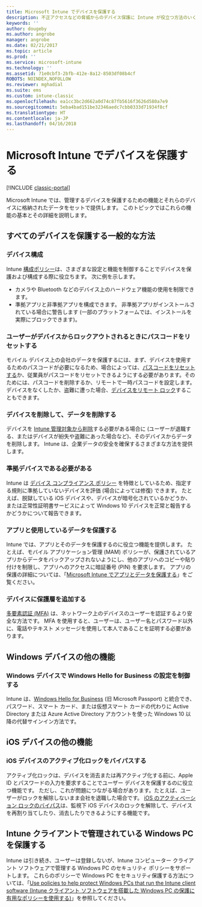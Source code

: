 ```yaml
---
title: Microsoft Intune でデバイスを保護する
description: 不正アクセスなどの脅威からのデバイス保護に Intune が役立つ方法のいくつかについて説明します。
keywords: ''
author: dougeby
ms.author: angrobe
manager: angrobe
ms.date: 02/21/2017
ms.topic: article
ms.prod: ''
ms.service: microsoft-intune
ms.technology: ''
ms.assetid: 71e0cbf3-2bfb-412e-8a12-8503df08b4cf
ROBOTS: NOINDEX,NOFOLLOW
ms.reviewer: mghadial
ms.suite: ems
ms.custom: intune-classic
ms.openlocfilehash: ea1cc3bc2d662a0d74c87fb5616f3626d580a7e9
ms.sourcegitcommit: 5eba4bad151be32346aedc7cbb0333d71934f8cf
ms.translationtype: HT
ms.contentlocale: ja-JP
ms.lasthandoff: 04/16/2018
---
```

# <a name="protect-devices-with-microsoft-intune"></a>Microsoft Intune でデバイスを保護する

[!INCLUDE [classic-portal](../includes/classic-portal.md)]

Microsoft Intune では、管理するデバイスを保護するための機能とそれらのデバイスに格納されたデータをセットで提供します。 このトピックではこれらの機能の基本とその詳細を説明します。

## <a name="general-ways-to-protect-all-devices"></a>すべてのデバイスを保護する一般的な方法

### <a name="device-configuration"></a>デバイス構成
Intune [構成ポリシー](manage-settings-and-features-on-your-devices-with-microsoft-intune-policies.md)は、さまざまな設定と機能を制御することでデバイスを保護および構成する際に役立ちます。 次に例を示します。
- カメラや Bluetooth などのデバイス上のハードウェア機能の使用を制限できます。
- 準拠アプリと非準拠アプリを構成できます。 非準拠アプリがインストールされている場合に警告します (一部のプラットフォームでは、インストールを実際にブロックできます)。

### <a name="reset-passcodes-when-users-are-locked-out-of-their-devices"></a>ユーザーがデバイスからロックアウトされるときにパスコードをリセットする
モバイル デバイス上の会社のデータを保護するには、まず、デバイスを使用するためのパスコードが必要になるため、場合によっては、[パスコードをリセットする](use-remote-lock-and-passcode-reset-in-microsoft-intune.md)か、従業員がパスコードをリセットできるようにする必要があります。そのためには、パスコードを削除するか、リモートで一時パスコードを設定します。 デバイスをなくしたか、盗難に遭った場合、[デバイスをリモート ロック](use-remote-lock-and-passcode-reset-in-microsoft-intune.md)することもできます。

### <a name="retire-devices-and-remove-data"></a>デバイスを削除して、データを削除する
デバイスを [Intune 管理対象から削除](retire-devices-from-microsoft-intune-management.md)する必要がある場合に (ユーザーが退職する、またはデバイスが紛失や盗難にあった場合など)、そのデバイスからデータを削除します。 Intune は、企業データの安全を確保するさまざまな方法を提供します。

### <a name="require-devices-to-be-compliant"></a>準拠デバイスである必要がある
Intune は [デバイス コンプライアンス ポリシー](introduction-to-device-compliance-policies-in-microsoft-intune.md) を特徴としているため、指定する規則に準拠していないデバイスを評価 (場合によっては修復) できます。 たとえば、脱獄している iOS デバイスや、デバイスが暗号化されているかどうか、または正常性証明書サービスによって Windows 10 デバイスを正常と報告するかどうかについて報告できます。

### <a name="protect-apps-and-the-data-they-use"></a>アプリと使用しているデータを保護する
Intune では、アプリとそのデータを保護するのに役立つ機能を提供します。 たとえば、モバイル アプリケーション管理 (MAM) ポリシーが、保護されているアプリからデータをバックアップされないようにし、他のアプリへのコピーや貼り付けを制限し、アプリへのアクセスに暗証番号 (PIN) を要求します。 アプリの保護の詳細については、「[Microsoft Intune でアプリとデータを保護する](protect-apps-and-data-with-microsoft-intune.md)」をご覧ください。

### <a name="add-an-additional-layer-of-protection-to-devices"></a>デバイスに保護層を追加する
[多要素認証 (MFA)](multi-factor-authentication-azure-active-directory.md) は、ネットワーク上のデバイスのユーザーを認証するより安全な方法です。  MFA を使用すると、ユーザーは、ユーザー名とパスワード以外に、電話やテキスト メッセージを使用して本人であることを証明する必要があります。

## <a name="further-capabilities-for-windows-devices"></a>Windows デバイスの他の機能

### <a name="control-windows-hello-for-business-settings-on-windows-devices"></a>Windows デバイスで Windows Hello for Business の設定を制御する
Intune は、[Windows Hello for Business](control-microsoft-passport-settings-on-devices-with-microsoft-intune.md) (旧 Microsoft Passport) と統合でき、パスワード、スマート カード、または仮想スマート カードの代わりに Active Directory または Azure Active Directory アカウントを使った Windows 10 以降の代替サインイン方法です。

## <a name="further-capabilities-for-ios-devices"></a>iOS デバイスの他の機能

### <a name="bypass-activation-lock-on-ios-devices"></a>iOS デバイスのアクティブ化ロックをバイパスする
アクティブ化ロックは、デバイスを消去または再アクティブ化する前に、Apple ID とパスワードの入力を要求することでユーザー デバイスを保護するのに役立つ機能です。 ただし、これが問題につながる場合があります。たとえば、ユーザーがロックを解除しないまま会社を退職した場合です。 [iOS のアクティベーション ロックのバイパス](help-protect-ios-devices-with-activation-lock-bypass-for-microsoft-intune.md)は、監視下 iOS デバイスのロックを解除して、デバイスを再割り当てしたり、消去したりできるようにする機能です。



## <a name="protect-windows-pcs-managed-with-the-intune-client"></a>Intune クライアントで管理されている Windows PC を保護する
Intune は引き続き、ユーザーは登録しないが、Intune コンピューター クライアント ソフトウェアで管理する Windows PC のセキュリティ ポリシーをサポートします。 これらのポリシーで Windows PC をセキュリティ保護する方法については、「[Use policies to help protect Windows PCs that run the Intune client software (Intune クライアント ソフトウェアを搭載した Windows PC の保護に有用なポリシーを使用する)](policies-to-protect-windows-pcs-in-microsoft-intune.md)」を参照してください。
